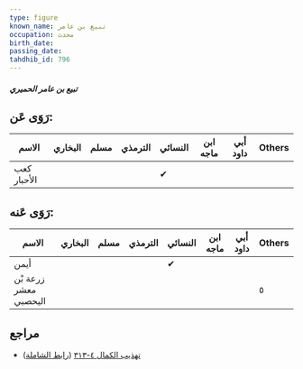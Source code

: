 ```yaml
---
type: figure
known_name: تبيع بن عامر
occupation: محدث
birth_date:
passing_date:
tahdhib_id: 796
---
```

##### تبيع بن عامر الحميري

## رَوَى عَن:
| الاسم       | البخاري | مسلم | الترمذي | النسائي | ابن ماجه | أبي داود | Others |
| ----------- | ------- | ---- | ------- | ------- | -------- | -------- | ------ |
| كعب الأحبار |         |      |         | ✔       |          |          |        |
## رَوَى عَنه:
| الاسم                 | البخاري | مسلم | الترمذي | النسائي | ابن ماجه | أبي داود | Others |
| --------------------- | ------- | ---- | ------- | ------- | -------- | -------- | ------ |
| أيمن                  |         |      |         | ✔       |          |          |        |
| زرعة بْن معشر اليحصبي |         |      |         |         |          |          | ٥      |
## مراجع
- [تهذيب الكمال ٤-٣١٣](obsidian://open?vault=Tahdhib-al-Kamal&file=Figures/٧٩٦-تبيع%20بن%20عامر%20الحميري) ([رابط الشاملة](https://shamela.ws/book/3722/1827))